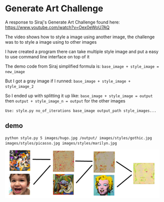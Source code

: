 # Generate Art Challenge
A response to Siraj's Generate Art Challenge found here: https://www.youtube.com/watch?v=Oex0eWoU7AQ

The video shows how to style a image using another image, the challenge was to to style a image using to other images

I have created a program there can take multiple style image and put a easy to use command line interface on top of it

The demo code from Siraj simplified formula is: `base_image + style_image = new_image`

But I got a gray image if I runned: `base_image + style_image + style_image_2`

So I ended up with splitting it up like: `base_image + style_image = output` then `output + style_image_n = output` for the other images


`Use: style.py no_of_iterations base_image output_path style_images...`

## demo

`python style.py 5 images/hugo.jpg /output/ images/styles/gothic.jpg images/styles/picasso.jpg images/styles/marilyn.jpg`

![Image Flow](https://raw.githubusercontent.com/benjaco/siraj-deeplearning-challenges/master/7_style_transfer/results/demo.png)

